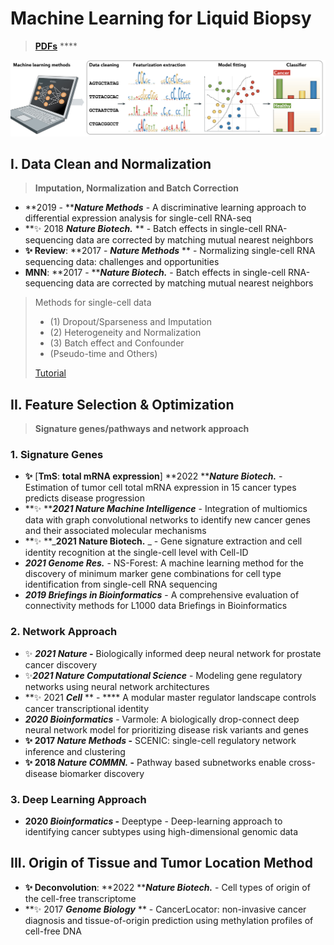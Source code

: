 # Machine Learning for Liquid Biopsy

> [**PDFs**](https://cloud.tsinghua.edu.cn/d/07d2b19d6b284ebea5ea/?p=%2F3.%20AI\&mode=list) ****&#x20;

![4 steps in Machine Learning](<../../.gitbook/assets/machine learning steps.png>)

## I. Data Clean and Normalization

> **Imputation, Normalization and Batch Correction**

* **2019 - **_**Nature Methods**_ - A discriminative learning approach to differential expression analysis for single-cell RNA-seq
* **✨ 2018 **_**Nature Biotech.**_** ** - Batch effects in single-cell RNA-sequencing data are corrected by matching mutual nearest neighbors
* **✨ Review**: **2017 - **_**Nature Methods**_** ** - Normalizing single-cell RNA sequencing data: challenges and opportunities
* **MNN**: **2017 - **_**Nature Biotech.**_ - Batch effects in single-cell RNA-sequencing data are corrected by matching mutual nearest neighbors

> Methods for single-cell data
>
> * (1) Dropout/Sparseness and Imputation
> * (2) Heterogeneity and Normalization
> * (3) Batch effect and Confounder
> * (Pseudo-time and Others)
>
> [Tutorial](https://lulab1.gitbook.io/training/part-iii.-case-studies/case-study-1.exrna-seq/1.4.normalization-issues)

## II. Feature Selection & Optimization

> **Signature genes/pathways and network approach**

### 1.  Signature Genes

* **✨** \[**TmS**: **total mRNA expression**] **2022 **_**Nature Biotech.**_ - Estimation of tumor cell total mRNA expression in 15 cancer types predicts disease progression
* **✨ **_**2021 Nature Machine Intelligence**_ - Integration of multiomics data with graph convolutional networks to identify new cancer genes and their associated molecular mechanisms
* **✨ **_**2021 Nature Biotech.** _ - Gene signature extraction and cell identity recognition at the single-cell level with Cell-ID
* _**2021 Genome Res.**_ - NS-Forest: A machine learning method for the discovery of minimum marker gene combinations for cell type identification from single-cell RNA sequencing
* _**2019 Briefings in Bioinformatics**_ - A comprehensive evaluation of connectivity methods for L1000 data Briefings in Bioinformatics

### 2. Network Approach&#x20;

* ✨ _**2021 Nature -**_  Biologically informed deep neural network for prostate cancer discovery
* ✨_**2021 Nature Computational Science**_ -  Modeling gene regulatory networks using neural network architectures
* **✨ 2021 **_**Cell**_** ** - **** A modular master regulator landscape controls cancer transcriptional identity
* _**2020 Bioinformatics**_ - Varmole: A biologically drop-connect deep neural network model for prioritizing disease risk variants and genes
* **✨ 2017 **_**Nature Methods**_** -** SCENIC: single-cell regulatory network inference and clustering
* **✨ 2018 **_**Nature COMMN.**_** -** Pathway based subnetworks enable cross-disease biomarker discovery

### 3. Deep Learning Approach

* **2020 **_**Bioinformatics**_** -** Deeptype - Deep-learning approach to identifying cancer subtypes using high-dimensional genomic data

## III. Origin of Tissue and Tumor Location Method

* **✨ Deconvolution**: **2022 **_**Nature Biotech.**_ - Cell types of origin of the cell-free transcriptome
* **✨ 2017 **_**Genome Biology**_** ** - CancerLocator: non-invasive cancer diagnosis and tissue-of-origin prediction using methylation profiles of cell-free DNA

